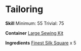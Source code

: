 <!-- TITLE: Fashionable Finest Silk Shoes -->
<!-- SUBTITLE: Made of finest silk -->

# Tailoring
**Skill**
Minimum: 55
Trivial: 75

**Container**
[Large Sewing Kit](large-sewing-kit)

**Ingredients**
[Finest Silk Square](finest-silk-square) x 5